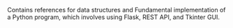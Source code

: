 Contains references for data structures and
Fundamental implementation of a Python program, which involves using Flask, REST API, and Tkinter GUI.

